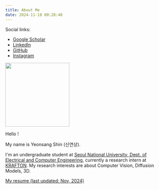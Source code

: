```yaml
---
title: About Me
date: 2024-11-18 00:28:48
---
```


<iconify-icon icon="mingcute:link-fill"></iconify-icon> Social links:
- [Google Scholar]()
- [LinkedIn](https://www.linkedin.com/in/yeonsangshin/)
- [GitHub](https://www.github.com/yxxshin)
- [Instagram](https://www.instagram.com/quiltedbyshin)

<img src="/images/yeonsang.jpeg" width="200">

Hello !

My name is Yeonsang Shin (신연상).

I'm an undergraduate student at [Seoul National University, Dept. of Electrical and Computer Engineering](https://ece.snu.ac.kr/en), currently a research intern at [KRAFTON](https://www.krafton.ai/en/). My research interests are about Computer Vision, Diffusion Models, 3D.

[My resume (last updated: Nov, 2024)](/pdf/YeonsangShin_CV_241115.pdf)
